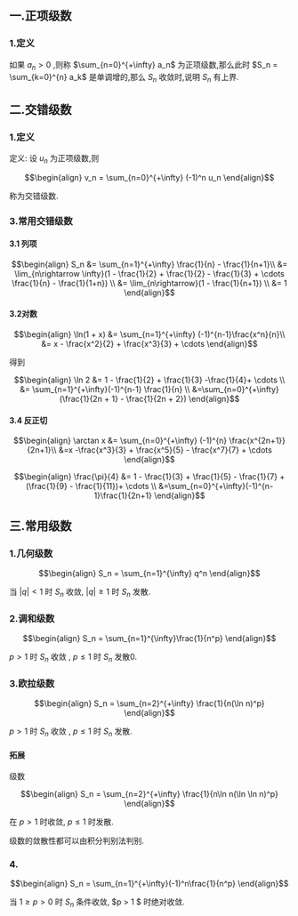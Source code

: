 ## 一.正项级数
### 1.定义
如果 $a_n>0$ ,则称 $\sum_{n=0}^{+\infty} a_n$ 为正项级数,那么此时 $S_n = \sum_{k=0}^{n} a_k$ 是单调增的,那么 $S_n$ 收敛时,说明 $S_n$ 有上界.




## 二.交错级数
### 1.定义
定义:
设 $u_n$ 为正项级数,则

$$\begin{align}
    v_n = \sum_{n=0}^{+\infty} (-1)^n u_n
\end{align}$$

称为交错级数.



### 3.常用交错级数
#### 3.1 列项

$$\begin{align}
    S_n &= \sum_{n=1}^{+\infty} \frac{1}{n}  - \frac{1}{n+1}\\
    &= \lim_{n\rightarrow \infty}(1  - \frac{1}{2} + \frac{1}{2} - \frac{1}{3} + \cdots \frac{1}{n} - \frac{1}{1+n}) \\
    &= \lim_{n\rightarrow}(1 - \frac{1}{n+1}) \\
    &= 1
\end{align}$$

#### 3.2对数

$$\begin{align}
    \ln(1 + x) &= \sum_{n=1}^{+\infty} (-1)^{n-1}\frac{x^n}{n}\\
    &= x - \frac{x^2}{2} + \frac{x^3}{3} + \cdots
\end{align}$$

得到

$$\begin{align}
    \ln 2 &= 1 - \frac{1}{2} + \frac{1}{3} -\frac{1}{4}+ \cdots \\
    &= \sum_{n=1}^{+\infty}(-1)^{n-1} \frac{1}{n} \\
    &=\sum_{n=0}^{+\infty}(\frac{1}{2n + 1} - \frac{1}{2n + 2})
\end{align}$$

#### 3.4 反正切

$$\begin{align}
    \arctan x &= \sum_{n=0}^{+\infty} (-1)^{n} \frac{x^{2n+1}}{2n+1}\\
    &=x -\frac{x^3}{3} + \frac{x^5}{5} - \frac{x^7}{7} + \cdots
\end{align}$$


$$\begin{align}
    \frac{\pi}{4} &= 1 - \frac{1}{3} + \frac{1}{5} - \frac{1}{7} + (\frac{1}{9} - \frac{1}{11})+ \cdots \\
    &=\sum_{n=0}^{+\infty}(-1)^{n-1}\frac{1}{2n+1}
\end{align}$$

## 三.常用级数
### 1.几何级数

$$\begin{align}
    S_n = \sum_{n=1}^{\infty} q^n 
\end{align}$$

当 $|q| <1$ 时 $S_n$ 收敛, $|q| \geq 1$ 时 $S_n$ 发散.

### 2.调和级数

$$\begin{align}
    S_n = \sum_{n=1}^{\infty}\frac{1}{n^p}
\end{align}$$

$p > 1$ 时 $S_n$ 收敛 , $p\leq 1$ 时 $S_n$ 发散0.

### 3.欧拉级数

$$\begin{align}
    S_n = \sum_{n=2}^{+\infty} \frac{1}{n(\ln n)^p}
\end{align}$$

$p > 1$ 时 $S_n$ 收敛 , $p\leq 1$ 时 $S_n$ 发散.

#### 拓展
级数

$$\begin{align}
    S_n = \sum_{n=2}^{+\infty} \frac{1}{n\ln n(\ln \ln n)^p}
\end{align}$$

在 $p>1$ 时收敛, $p\leq 1$ 时发散.


级数的敛散性都可以由积分判别法判别.

### 4.

$$\begin{align}
    S_n = \sum_{n=1}^{+\infty}(-1)^n\frac{1}{n^p}
\end{align}$$

当 $1 \geq p>0$ 时 $S_n$ 条件收敛, $p > 1 $ 时绝对收敛.